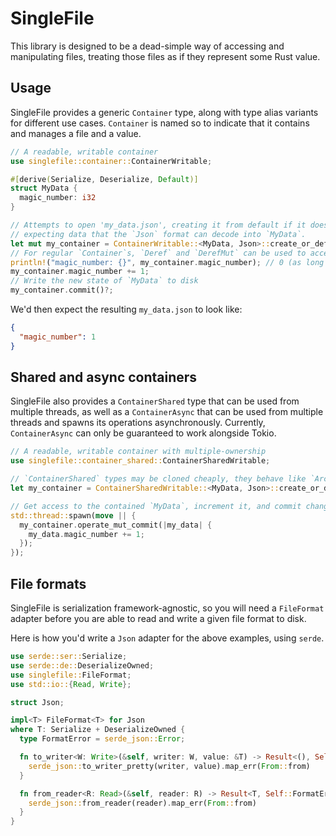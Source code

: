 # SingleFile
This library is designed to be a dead-simple way of accessing and manipulating files,
treating those files as if they represent some Rust value.

## Usage
SingleFile provides a generic `Container` type, along with type alias variants for different use cases.
`Container` is named so to indicate that it contains and manages a file and a value.

```rust
// A readable, writable container
use singlefile::container::ContainerWritable;

#[derive(Serialize, Deserialize, Default)]
struct MyData {
  magic_number: i32
}

// Attempts to open 'my_data.json', creating it from default if it does not exist,
// expecting data that the `Json` format can decode into `MyData`.
let mut my_container = ContainerWritable::<MyData, Json>::create_or_default("my_data.json", Json)?;
// For regular `Container`s, `Deref` and `DerefMut` can be used to access the contained type
println!("magic_number: {}", my_container.magic_number); // 0 (as long as the file didn't exit before)
my_container.magic_number += 1;
// Write the new state of `MyData` to disk
my_container.commit()?;
```

We'd then expect the resulting `my_data.json` to look like:

```json
{
  "magic_number": 1
}
```

## Shared and async containers
SingleFile also provides a `ContainerShared` type that can be used from multiple threads, as well as
a `ContainerAsync` that can be used from multiple threads and spawns its operations asynchronously.
Currently, `ContainerAsync` can only be guaranteed to work alongside Tokio.

```rust
// A readable, writable container with multiple-ownership
use singlefile::container_shared::ContainerSharedWritable;

// `ContainerShared` types may be cloned cheaply, they behave like `Arc`s
let my_container = ContainerSharedWritable::<MyData, Json>::create_or_default("my_data.json", Json)?;

// Get access to the contained `MyData`, increment it, and commit changes to disk
std::thread::spawn(move || {
  my_container.operate_mut_commit(|my_data| {
    my_data.magic_number += 1;
  });
});
```

## File formats

SingleFile is serialization framework-agnostic, so you will need a `FileFormat` adapter
before you are able to read and write a given file format to disk.

Here is how you'd write a `Json` adapter for the above examples, using `serde`.

```rust
use serde::ser::Serialize;
use serde::de::DeserializeOwned;
use singlefile::FileFormat;
use std::io::{Read, Write};

struct Json;

impl<T> FileFormat<T> for Json
where T: Serialize + DeserializeOwned {
  type FormatError = serde_json::Error;

  fn to_writer<W: Write>(&self, writer: W, value: &T) -> Result<(), Self::FormatError> {
    serde_json::to_writer_pretty(writer, value).map_err(From::from)
  }

  fn from_reader<R: Read>(&self, reader: R) -> Result<T, Self::FormatError> {
    serde_json::from_reader(reader).map_err(From::from)
  }
}
```
